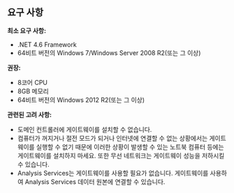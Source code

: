 ## <a name="requirements"></a>요구 사항
**최소 요구 사항:**

* .NET 4.6 Framework
* 64비트 버전의 Windows 7/Windows Server 2008 R2(또는 그 이상)

**권장:**

* 8코어 CPU
* 8GB 메모리
* 64비트 버전의 Windows 2012 R2(또는 그 이상)

**관련된 고려 사항:**

* 도메인 컨트롤러에 게이트웨이를 설치할 수 없습니다.
* 컴퓨터가 꺼지거나 절전 모드가 되거나 인터넷에 연결할 수 없는 상황에서는 게이트웨이를 실행할 수 없기 때문에 이러한 상황이 발생할 수 있는 노트북 컴퓨터 등에는 게이트웨이를 설치하지 마세요. 또한 무선 네트워크는 게이트웨이 성능을 저하시킬 수 있습니다.
* Analysis Services는 게이트웨이를 사용할 필요가 없습니다. 게이트웨이를 사용하여 Analysis Services 데이터 원본에 연결할 수 있습니다.


